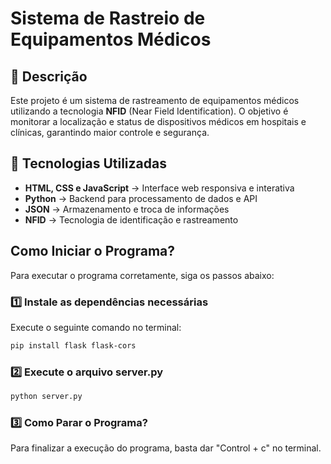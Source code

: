 # Sistema de Rastreio de Equipamentos Médicos

## 📌 Descrição
Este projeto é um sistema de rastreamento de equipamentos médicos utilizando a tecnologia **NFID** (Near Field Identification). O objetivo é monitorar a localização e status de dispositivos médicos em hospitais e clínicas, garantindo maior controle e segurança.

## 🚀 Tecnologias Utilizadas
- **HTML, CSS e JavaScript** → Interface web responsiva e interativa  
- **Python** → Backend para processamento de dados e API  
- **JSON** → Armazenamento e troca de informações  
- **NFID** → Tecnologia de identificação e rastreamento  

## Como Iniciar o Programa?

Para executar o programa corretamente, siga os passos abaixo:

### 1️⃣ Instale as dependências necessárias  
Execute o seguinte comando no terminal:  

```bash
pip install flask flask-cors
```
### 2️⃣ Execute o arquivo server.py

```bash
python server.py
```
### 3️⃣ Como Parar o Programa?
Para finalizar a execução do programa, basta dar "Control + c" no terminal.